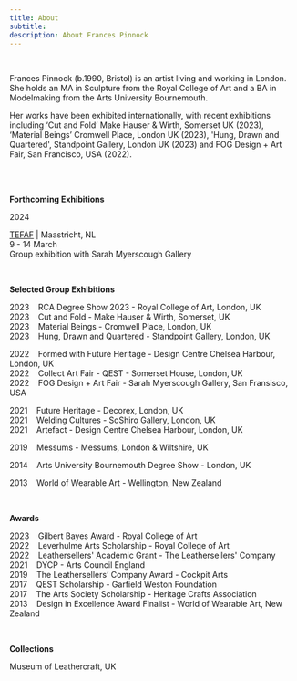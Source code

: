 ```yaml
---
title: About
subtitle: 
description: About Frances Pinnock
---
```



<br /> 

Frances Pinnock (b.1990, Bristol) is an artist living and working in London. 
She holds an MA in Sculpture from the Royal College of Art and a BA in Modelmaking from the Arts University Bournemouth. 

Her works have been exhibited internationally,  with recent exhibitions including ‘Cut and Fold’ Make Hauser & Wirth, Somerset UK (2023), ‘Material Beings’ Cromwell Place, London UK (2023), 'Hung, Drawn and Quartered', Standpoint Gallery, London UK (2023) and FOG Design + Art Fair, San Francisco, USA (2022). 

 

<br /> 

<br /> 

**Forthcoming Exhibitions**  

2024

[TEFAF](https://www.tefaf.com/fairs/tefaf-maastricht) |  Maastricht, NL  
9 - 14 March  
Group exhibition with Sarah Myerscough Gallery 



<br /> 


**Selected Group Exhibitions** 

2023&nbsp;&nbsp;&nbsp; RCA Degree Show 2023 - Royal College of Art, London, UK  
2023&nbsp;&nbsp;&nbsp; Cut and Fold - Make Hauser & Wirth, Somerset, UK  
2023&nbsp;&nbsp;&nbsp; Material Beings - Cromwell Place, London, UK  
2023&nbsp;&nbsp;&nbsp; Hung, Drawn and Quartered - Standpoint Gallery, London, UK  

2022&nbsp;&nbsp;&nbsp; Formed with Future Heritage - Design Centre Chelsea Harbour, London, UK  
2022&nbsp;&nbsp;&nbsp; Collect Art Fair - QEST - Somerset House, London, UK  
2022&nbsp;&nbsp;&nbsp; FOG Design + Art Fair - Sarah Myerscough Gallery, San Fransisco, USA  

2021&nbsp;&nbsp;&nbsp; Future Heritage - Decorex, London, UK  
2021&nbsp;&nbsp;&nbsp; Welding Cultures - SoShiro Gallery, London, UK  
2021&nbsp;&nbsp;&nbsp; Artefact - Design Centre Chelsea Harbour, London, UK  

2019&nbsp;&nbsp;&nbsp; Messums - Messums, London & Wiltshire, UK  

2014&nbsp;&nbsp;&nbsp; Arts University Bournemouth Degree Show - London, UK  

2013&nbsp;&nbsp;&nbsp; World of Wearable Art - Wellington, New Zealand  

<br />  
  

**Awards** 

2023&nbsp;&nbsp;&nbsp; Gilbert Bayes Award - Royal College of Art  
2022&nbsp;&nbsp;&nbsp; Leverhulme Arts Scholarship - Royal College of Art   
2022&nbsp;&nbsp;&nbsp; Leathersellers' Academic Grant - The Leathersellers' Company   
2021&nbsp;&nbsp;&nbsp; DYCP - Arts Council England  
2019&nbsp;&nbsp;&nbsp; The Leathersellers’ Company Award - Cockpit Arts  
2017&nbsp;&nbsp;&nbsp; QEST Scholarship - Garfield Weston Foundation  
2017&nbsp;&nbsp;&nbsp; The Arts Society Scholarship - Heritage Crafts Association  
2013&nbsp;&nbsp;&nbsp; Design in Excellence Award Finalist - World of Wearable Art, New Zealand  

<br />   


**Collections** 

Museum of Leathercraft, UK  

<br />  










